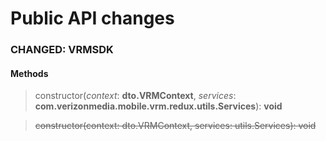 # Public API changes
### CHANGED:  VRMSDK

#### Methods


> constructor(*context*: **dto.VRMContext**, *services*: **com.verizonmedia.mobile.vrm.redux.utils.Services**): **void**

> ~~constructor(context: dto.VRMContext, services: utils.Services): void~~

